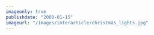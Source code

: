 ```yaml
---
imageonly: true
publishdate: "2000-01-15"
imageurl: "/images/interarticle/christmas_lights.jpg"
---
```

